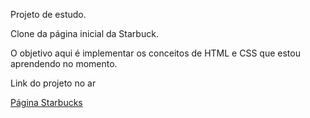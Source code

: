Projeto de estudo.

Clone da página inicial da Starbuck.

O objetivo aqui é implementar os conceitos de HTML e CSS que estou aprendendo no momento.

<p>Link do projeto no ar</p>
<a href="https://diegocoutinho.com.br/projetos/starbucks/" target="_blank">Página Starbucks</a>
